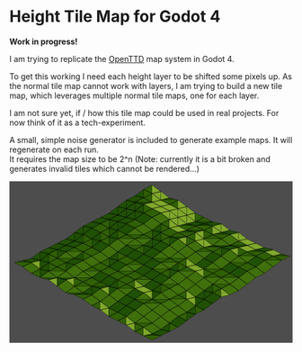 # Height Tile Map for Godot 4
__Work in progress!__

I am trying to replicate the [OpenTTD](https://newgrf-specs.tt-wiki.net/wiki/NML:List_of_tile_slopes) map system in Godot 4.

To get this working I need each height layer to be shifted some pixels up.
As the normal tile map cannot work with layers, I am trying to build a new tile map, 
which leverages multiple normal tile maps, one for each layer.

I am not sure yet, if / how this tile map could be used in real projects. 
For now think of it as a tech-experiment.

A small, simple noise generator is included to generate example maps. It will regenerate on each run.  
It requires the map size to be 2^n
(Note: currently it is a bit broken and generates invalid tiles which cannot be rendered...)

![](example_map.png)
